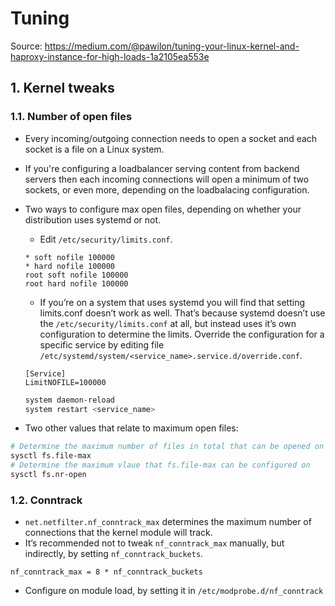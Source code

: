 # Tuning

Source: <https://medium.com/@pawilon/tuning-your-linux-kernel-and-haproxy-instance-for-high-loads-1a2105ea553e>

## 1. Kernel tweaks

### 1.1. Number of open files

- Every incoming/outgoing connection needs to open a socket and each socket is a file on a Linux system.
- If you're configuring a loadbalancer serving content from backend servers then each incoming connections will open a minimum of two sockets, or even more, depending on the loadbalacing configuration.
- Two ways to configure max open files, depending on whether your distribution uses systemd or not.
  - Edit `/etc/security/limits.conf`.

  ```
  * soft nofile 100000
  * hard nofile 100000
  root soft nofile 100000
  root hard nofile 100000
  ```

  - If you’re on a system that uses systemd you will find that setting limits.conf doesn’t work as well. That’s because systemd doesn’t use the `/etc/security/limits.conf` at all, but instead uses it’s own configuration to determine the limits. Override the configuration for a specific service by editing file `/etc/systemd/system/<service_name>.service.d/override.conf`.

  ```
  [Service]
  LimitNOFILE=100000
  ```

  ```bash
  system daemon-reload
  system restart <service_name>
  ```

- Two other values that relate to maximum open files:

```bash
# Determine the maximum number of files in total that can be opened on the system
sysctl fs.file-max
# Determine the maximum vlaue that fs.file-max can be configured on
sysctl fs.nr-open
```

### 1.2. Conntrack

- `net.netfilter.nf_conntrack_max` determines the maximum number of connections that the kernel module will track.
- It’s recommended not to tweak `nf_conntrack_max` manually, but indirectly, by setting `nf_conntrack_buckets`.

```
nf_conntrack_max = 8 * nf_conntrack_buckets
```

- Configure on module load, by setting it in `/etc/modprobe.d/nf_conntrack`

